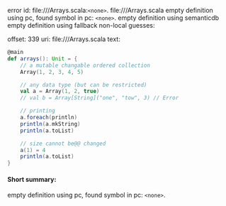 error id: file://<WORKSPACE>/Arrays.scala:`<none>`.
file://<WORKSPACE>/Arrays.scala
empty definition using pc, found symbol in pc: `<none>`.
empty definition using semanticdb
empty definition using fallback
non-local guesses:

offset: 339
uri: file://<WORKSPACE>/Arrays.scala
text:
```scala
@main
def arrays(): Unit = {
    // a mutable changable ordered collection
    Array(1, 2, 3, 4, 5)

    // any data type (but can be restricted)
    val a = Array(1, 2, true)
    // val b = Array[String]("one", "tow", 3) // Error

    // printing
    a.foreach(println)
    println(a.mkString)
    println(a.toList)

    // size cannot be@@ changed
    a(1) = 4
    println(a.toList)
}
```


#### Short summary: 

empty definition using pc, found symbol in pc: `<none>`.